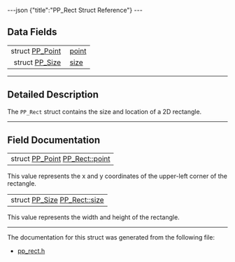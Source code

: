---json {"title":"PP_Rect Struct Reference"} ---

## Data Fields

<table><tbody><tr class="odd"><td style="text-align: right;">struct <a href="/docs/native-client/pepper_beta/c/struct_p_p___point/" class="el">PP_Point</a> </td><td><a href="/docs/native-client/pepper_beta/c/struct_p_p___rect#a9c0921483c30057de10cf63c8832dfd3" class="el">point</a></td></tr><tr class="even"><td style="text-align: right;">struct <a href="/docs/native-client/pepper_beta/c/struct_p_p___size/" class="el">PP_Size</a> </td><td><a href="/docs/native-client/pepper_beta/c/struct_p_p___rect#a25ce3087fc0893c518d907ba04b8e10b" class="el">size</a></td></tr></tbody></table>

---

<span id="details" class="anchor" style="margin: 0;"></span>

## Detailed Description

The `PP_Rect` struct contains the size and location of a 2D rectangle.

---

## Field Documentation

<span id="a9c0921483c30057de10cf63c8832dfd3" class="anchor" style="margin: 0;"></span>

<table><tbody><tr class="odd"><td>struct <a href="/docs/native-client/pepper_beta/c/struct_p_p___point/" class="el">PP_Point</a> <a href="/docs/native-client/pepper_beta/c/struct_p_p___rect#a9c0921483c30057de10cf63c8832dfd3" class="el">PP_Rect::point</a></td></tr></tbody></table>

This value represents the x and y coordinates of the upper-left corner of the rectangle.

<span id="a25ce3087fc0893c518d907ba04b8e10b" class="anchor" style="margin: 0;"></span>

<table><tbody><tr class="odd"><td>struct <a href="/docs/native-client/pepper_beta/c/struct_p_p___size/" class="el">PP_Size</a> <a href="/docs/native-client/pepper_beta/c/struct_p_p___rect#a25ce3087fc0893c518d907ba04b8e10b" class="el">PP_Rect::size</a></td></tr></tbody></table>

This value represents the width and height of the rectangle.

---

The documentation for this struct was generated from the following file:

- <a href="/docs/native-client/pepper_beta/c/pp__rect_8h/" class="el">pp_rect.h</a>
